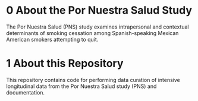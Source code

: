 # 0 About the Por Nuestra Salud Study

The Por Nuestra Salud (PNS) study examines intrapersonal and contextual determinants of smoking cessation among Spanish-speaking Mexican American smokers attempting to quit.

# 1 About this Repository

This repository contains code for performing data curation of intensive longitudinal data from the Por Nuestra Salud study (PNS) and documentation. 
